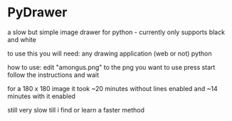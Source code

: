 # PyDrawer
a slow but simple image drawer for python - currently only supports black and white

to use this you will need:
any drawing application (web or not)
python

how to use:
edit "amongus.png" to the png you want to use
press start
follow the instructions
and wait

for a 180 x 180 image it took ~20 minutes without lines enabled
and ~14 minutes with it enabled

still very slow till i find or learn a faster method
